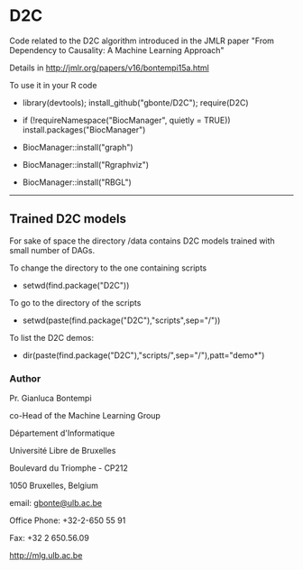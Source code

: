 # D2C

Code related to the D2C algorithm introduced in the JMLR paper 
"From Dependency to Causality: A Machine Learning Approach" 


Details in http://jmlr.org/papers/v16/bontempi15a.html



To use it in your R code

* library(devtools); install_github("gbonte/D2C");  require(D2C)

* if (!requireNamespace("BiocManager", quietly = TRUE))
     install.packages("BiocManager")
* BiocManager::install("graph")
* BiocManager::install("Rgraphviz")
* BiocManager::install("RBGL")


---------------

## Trained D2C models

For sake of space the directory /data contains D2C models trained with small number
of DAGs.

To change the directory to the one containing scripts 

- setwd(find.package("D2C"))

To go to the directory of the  scripts 
- setwd(paste(find.package("D2C"),"scripts",sep="/"))

To list the D2C demos:
- dir(paste(find.package("D2C"),"scripts/",sep="/"),patt="demo*")




### Author 

Pr. Gianluca Bontempi

co-Head of the Machine Learning Group

Département d'Informatique

Université Libre de Bruxelles

Boulevard du Triomphe - CP212

1050 Bruxelles, Belgium

email: gbonte@ulb.ac.be

Office Phone: +32-2-650 55 91

Fax: +32 2 650.56.09

http://mlg.ulb.ac.be


